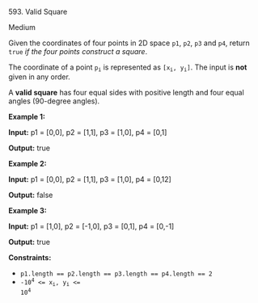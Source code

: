 593\. Valid Square

Medium

Given the coordinates of four points in 2D space `p1`, `p2`, `p3` and `p4`, return `true` _if the four points construct a square_.

The coordinate of a point <code>p<sub>i</sub></code> is represented as <code>[x<sub>i</sub>, y<sub>i</sub>]</code>. The input is **not** given in any order.

A **valid square** has four equal sides with positive length and four equal angles (90-degree angles).

**Example 1:**

**Input:** p1 = [0,0], p2 = [1,1], p3 = [1,0], p4 = [0,1]

**Output:** true 

**Example 2:**

**Input:** p1 = [0,0], p2 = [1,1], p3 = [1,0], p4 = [0,12]

**Output:** false 

**Example 3:**

**Input:** p1 = [1,0], p2 = [-1,0], p3 = [0,1], p4 = [0,-1]

**Output:** true 

**Constraints:**

*   `p1.length == p2.length == p3.length == p4.length == 2`
*   <code>-10<sup>4</sup> <= x<sub>i</sub>, y<sub>i</sub> <= 10<sup>4</sup></code>